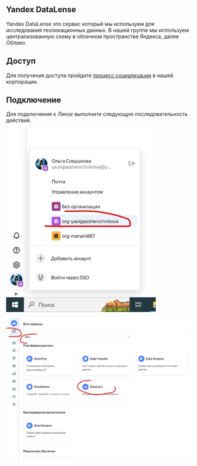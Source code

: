 ## Yandex DataLense

Yandex DataLense это сервис который мы используем для исследования
геолокационных данных. В нашей группе мы используем централизованную
схему в облачном пространстве Яндекса, далее *Облако*.


## Доступ

Для получения доступа пройдите [процесс социализации](README.md) в нашей
корпорации.

## Подключение

Для подключения к *Линзе* выполните следующую последовательность действий.

![Orgs](img/orgs.jpg)

![Lense](img/services.jpg)
